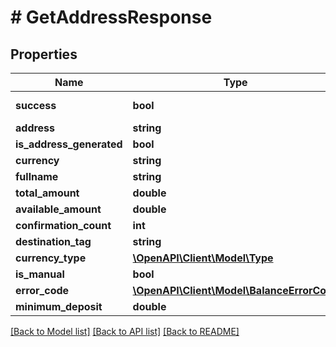 # # GetAddressResponse

## Properties

Name | Type | Description | Notes
------------ | ------------- | ------------- | -------------
**success** | **bool** |  | [optional] [readonly]
**address** | **string** |  | [optional]
**is_address_generated** | **bool** |  | [optional]
**currency** | **string** |  | [optional]
**fullname** | **string** |  | [optional]
**total_amount** | **double** |  | [optional]
**available_amount** | **double** |  | [optional]
**confirmation_count** | **int** |  | [optional]
**destination_tag** | **string** |  | [optional]
**currency_type** | [**\OpenAPI\Client\Model\Type**](Type.md) |  | [optional]
**is_manual** | **bool** |  | [optional]
**error_code** | [**\OpenAPI\Client\Model\BalanceErrorCode**](BalanceErrorCode.md) |  | [optional]
**minimum_deposit** | **double** |  | [optional]

[[Back to Model list]](../../README.md#models) [[Back to API list]](../../README.md#endpoints) [[Back to README]](../../README.md)
